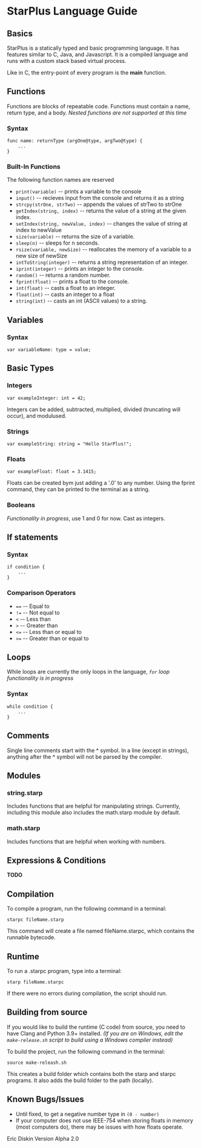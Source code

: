 # StarPlus Language Guide

## Basics
StarPlus is a statically typed and basic programming language. It has features similar to C, Java, and Javascript. It is a compiled language and runs with a custom stack based virtual process.

Like in C, the entry-point of every program is the __main__ function.


## Functions
Functions are blocks of repeatable code. Functions must contain a name, return type, and a body. _Nested functions are not supported at this time_
### Syntax

    func name: returnType (argOne@type, argTwo@type) {
        ...
    }

### Built-In Functions
The following function names are reserved
- `print(variable)` -- prints a variable to the console 
- `input()` -- recieves input from the console and returns it as a string
- `strcpy(strOne, strTwo)` -- appends the values of strTwo to strOne
- `getIndex(string, index)` -- returns the value of a string at the given index. 
- `setIndex(string, newValue, index)` -- changes the value of string at index to newValue
- `size(variable)` -- returns the size of a variable.
- `sleep(n)` -- sleeps for n seconds.
- `rsize(variable, newSize)` -- reallocates the memory of a variable to a new size of newSize
- `intToString(integer)` -- returns a string representation of an integer.
- `iprint(integer)` -- prints an integer to the console.
- `random()` -- returns a random number.
- `fprint(float)` -- prints a float to the console.
- `int(float)` -- casts a float to an integer.
- `float(int)` -- casts an integer to a float
- `string(int)` -- casts an int (ASCII values) to a string.

## Variables

### Syntax

    var variableName: type = value;

## Basic Types

### Integers

    var exampleInteger: int = 42;

Integers can be added, subtracted, multiplied, divided (truncating will occur), and modulused.


### Strings
    var exampleString: string = "Hello StarPlus!";
### Floats

    var exampleFloat: float = 3.1415;

Floats can be created bym just adding a '.0' to any number. Using the fprint command, they can be printed to the terminal as a string. 

### Booleans
_Functionality in progress_, use 1 and 0 for now. Cast as integers.

## If statements

### Syntax

    if condition {
        ...
    }

### Comparison Operators
- `==` -- Equal to
- `!=` -- Not equal to
- `<` -- Less than
- `>` -- Greater than
- `<=` -- Less than or equal to
- `>=` -- Greater than or equal to

## Loops
While loops are currently the only loops in the language, _`for` loop functionality is in progress_ 
### Syntax

    while condition {
        ...
    }

## Comments

Single line comments start with the __^__ symbol. In a line (except in strings), anything after the __^__ symbol will not be parsed by the compiler.

## Modules

### string.starp
Includes functions that are helpful for manipulating strings. Currently, including this module also includes the math.starp module by default.
### math.starp

Includes functions that are helpful when working with numbers.

## Expressions & Conditions
__TODO__

## Compilation

To compile a program, run the following command in a terminal:
    
    starpc fileName.starp

This command will create a file named fileName.starpc, which contains the runnable bytecode.

## Runtime

To run a .starpc program, type into a terminal:

    starp fileName.starpc

If there were no errors during compilation, the script should run.

## Building from source
If you would like to build the runtime (C code) from source, you need to have Clang and Python 3.9+ installed. _(If you are on Windows, edit the `make-release.sh` script to build using a Windows compiler instead)_

To build the project, run the following command in the terminal:

    source make-releash.sh

This creates a build folder which contains both the starp and starpc programs. It also adds the build folder to the path (locally).
## Known Bugs/Issues
- Until fixed, to get a negative number type in `(0 - number)`
- If your computer does not use IEEE-754 when storing floats in memory (most computers do), there may be issues with how floats operate.

Eric Diskin
Version Alpha 2.0